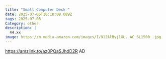 ```yaml
---
title: "Small Computer Desk "
date: 2025-07-05T10:18:08.089Z
tags: 2025-07-05
Category: other
description: |
  44.xx 
image: https://m.media-amazon.com/images/I/812AlByj1XL._AC_SL1500_.jpg
---
```

https://amzlink.to/az0PQaSJhdD2R
AD